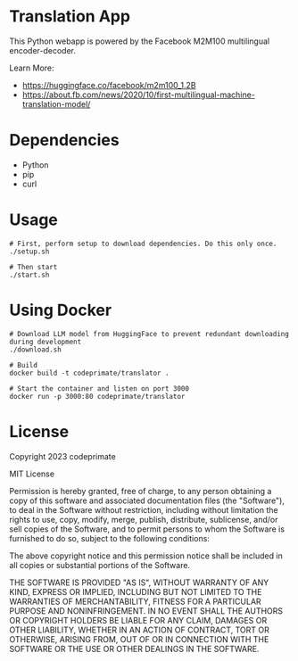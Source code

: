 # Translation App

This Python webapp is powered by the Facebook M2M100 multilingual encoder-decoder.


Learn More:
* https://huggingface.co/facebook/m2m100_1.2B
* https://about.fb.com/news/2020/10/first-multilingual-machine-translation-model/

# Dependencies

* Python
* pip
* curl

# Usage

```
# First, perform setup to download dependencies. Do this only once.
./setup.sh

# Then start
./start.sh
```

# Using Docker

```
# Download LLM model from HuggingFace to prevent redundant downloading during development
./download.sh

# Build
docker build -t codeprimate/translator .

# Start the container and listen on port 3000
docker run -p 3000:80 codeprimate/translator
```

# License

Copyright 2023 codeprimate

MIT License

Permission is hereby granted, free of charge, to any person obtaining a copy of this software and associated documentation files (the "Software"), to deal in the Software without restriction, including without limitation the rights to use, copy, modify, merge, publish, distribute, sublicense, and/or sell copies of the Software, and to permit persons to whom the Software is furnished to do so, subject to the following conditions:

The above copyright notice and this permission notice shall be included in all copies or substantial portions of the Software.

THE SOFTWARE IS PROVIDED "AS IS", WITHOUT WARRANTY OF ANY KIND, EXPRESS OR IMPLIED, INCLUDING BUT NOT LIMITED TO THE WARRANTIES OF MERCHANTABILITY, FITNESS FOR A PARTICULAR PURPOSE AND NONINFRINGEMENT. IN NO EVENT SHALL THE AUTHORS OR COPYRIGHT HOLDERS BE LIABLE FOR ANY CLAIM, DAMAGES OR OTHER LIABILITY, WHETHER IN AN ACTION OF CONTRACT, TORT OR OTHERWISE, ARISING FROM, OUT OF OR IN CONNECTION WITH THE SOFTWARE OR THE USE OR OTHER DEALINGS IN THE SOFTWARE.
